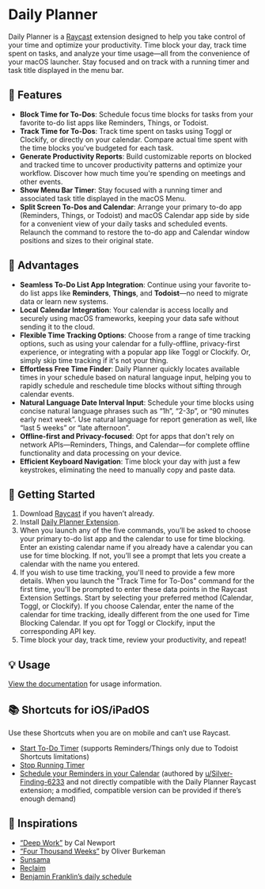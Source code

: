 # Daily Planner

Daily Planner is a [Raycast](https://www.raycast.com) extension designed to help you take control of your time and optimize your productivity. Time block your day, track time spent on tasks, and analyze your time usage—all from the convenience of your macOS launcher. Stay focused and on track with a running timer and task title displayed in the menu bar.

## 🌟 Features

- **Block Time for To-Dos**: Schedule focus time blocks for tasks from your favorite to-do list apps like Reminders, Things, or Todoist.
- **Track Time for To-Dos**: Track time spent on tasks using Toggl or Clockify, or directly on your calendar. Compare actual time spent with the time blocks you've budgeted for each task.
- **Generate Productivity Reports**: Build customizable reports on blocked and tracked time to uncover productivity patterns and optimize your workflow. Discover how much time you're spending on meetings and other events.
- **Show Menu Bar Timer**: Stay focused with a running timer and associated task title displayed in the macOS Menu.
- **Split Screen To-Dos and Calendar**: Arrange your primary to-do app (Reminders, Things, or Todoist) and macOS Calendar app side by side for a convenient view of your daily tasks and scheduled events. Relaunch the command to restore the to-do app and Calendar window positions and sizes to their original state.

## 🚀 Advantages

- **Seamless To-Do List App Integration**: Continue using your favorite to-do list apps like **Reminders**, **Things**, and **Todoist**—no need to migrate data or learn new systems.
- **Local Calendar Integration**: Your calendar is access locally and securely using macOS frameworks, keeping your data safe without sending it to the cloud.
- **Flexible Time Tracking Options**: Choose from a range of time tracking options, such as using your calendar for a fully-offline, privacy-first experience, or integrating with a popular app like Toggl or Clockify. Or, simply skip time tracking if it's not your thing.
- **Effortless Free Time Finder**: Daily Planner quickly locates available times in your schedule based on natural language input, helping you to rapidly schedule and reschedule time blocks without sifting through calendar events.
- **Natural Language Date Interval Input**: Schedule your time blocks using concise natural language phrases such as “1h”, “2-3p”, or “90 minutes early next week”. Use natural language for report generation as well, like “last 5 weeks” or “late afternoon”.
- **Offline-first and Privacy-focused**: Opt for apps that don't rely on network APIs—Reminders, Things, and Calendar—for complete offline functionality and data processing on your device.
- **Efficient Keyboard Navigation**: Time block your day with just a few keystrokes, eliminating the need to manually copy and paste data.

## 🎯 Getting Started

1. Download [Raycast](https://www.raycast.com) if you haven’t already.
2. Install [Daily Planner Extension](https://www.raycast.com/benyn/daily-planner).
3. When you launch any of the five commands, you’ll be asked to choose your primary to-do list app and the calendar to use for time blocking. Enter an existing calendar name if you already have a calendar you can use for time blocking. If not, you’ll see a prompt that lets you create a calendar with the name you entered.
4. If you wish to use time tracking, you'll need to provide a few more details. When you launch the "Track Time for To-Dos" command for the first time, you'll be prompted to enter these data points in the Raycast Extension Settings. Start by selecting your preferred method (Calendar, Toggl, or Clockify). If you choose Calendar, enter the name of the calendar for time tracking, ideally different from the one used for Time Blocking Calendar. If you opt for Toggl or Clockify, input the corresponding API key.
5. Time block your day, track time, review your productivity, and repeat!

## 💡 Usage

[View the documentation](https://benyn.github.io/raycast-daily-planner) for usage information.

## 📚 Shortcuts for iOS/iPadOS

Use these Shortcuts when you are on mobile and can’t use Raycast.

- [Start To-Do Timer](https://www.icloud.com/shortcuts/3dfdc2108a354ad1860a8117e239a633) (supports Reminders/Things only due to Todoist Shortcuts limitations)
- [Stop Running Timer](https://www.icloud.com/shortcuts/986cea63d5814ef284a1a274b8f52fb0)
- [Schedule your Reminders in your Calendar](https://www.reddit.com/r/shortcuts/comments/12yio7h/schedule_your_reminders_in_your_calendar/) (authored by [u/Silver-Finding-6233](https://www.reddit.com/user/Silver-Finding-6233/) and not directly compatible with the Daily Planner Raycast extension; a modified, compatible version can be provided if there’s enough demand)

## 💫 Inspirations

- [“Deep Work”](https://calnewport.com/writing/#books) by Cal Newport
- [“Four Thousand Weeks”](https://www.oliverburkeman.com/books) by Oliver Burkeman
- [Sunsama](https://www.sunsama.com)
- [Reclaim](https://reclaim.ai)
- [Benjamin Franklin’s daily schedule](https://www.theatlantic.com/politics/archive/2011/04/picture-of-the-day-benjamin-franklins-daily-schedule/237615/)
